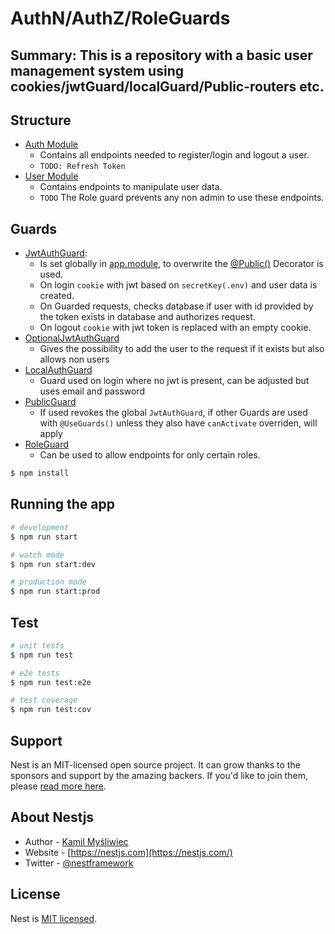 # AuthN/AuthZ/RoleGuards

Summary: This is a repository with a basic user management system using cookies/jwtGuard/localGuard/Public-routers etc.
---

## Structure

- [Auth Module](src/auth/)
  - Contains all endpoints needed to register/login and logout a user.
  - `TODO: Refresh Token`
- [User Module](src/users/)
  - Contains endpoints to manipulate user data.
  - `TODO` The Role guard prevents any non admin to use these endpoints.
## Guards

- [JwtAuthGuard](src/auth/strategies/jwt.strategy.js): 
  - Is set globally in [app.module](src/app.module.ts), to overwrite the [@Public()](src/auth/guards/public.guard.ts) Decorator is used.
  - On login `cookie` with jwt based on `secretKey(.env)` and user data is created.
  - On Guarded requests, checks database if user with id provided by the token exists in database and authorizes request.
  - On logout `cookie` with jwt token is replaced with an empty cookie.
- [OptionalJwtAuthGuard](src/auth/guards/optionalJwtAuth.guard.ts)
  - Gives the possibility to add the user to the request if it exists but also allows non users
- [LocalAuthGuard](src/auth/guards/localAuth.guard.ts)
  - Guard used on login where no jwt is present, can be adjusted but uses email and password 
- [PublicGuard](src/auth/guards/localAuth.guard.ts)
  - If used revokes the global `JwtAuthGuard`, if other Guards are used with `@UseGuards()` unless they also have `canActivate` overriden, will apply
- [RoleGuard](src/auth/guards/role.guard.ts)
  - Can be used to allow endpoints for only certain roles.

```bash
$ npm install
```

## Running the app

```bash
# development
$ npm run start

# watch mode
$ npm run start:dev

# production mode
$ npm run start:prod
```

## Test

```bash
# unit tests
$ npm run test

# e2e tests
$ npm run test:e2e

# test coverage
$ npm run test:cov
```

## Support

Nest is an MIT-licensed open source project. It can grow thanks to the sponsors and support by the amazing backers. If you'd like to join them, please [read more here](https://docs.nestjs.com/support).

## About Nestjs

- Author - [Kamil Myśliwiec](https://kamilmysliwiec.com)
- Website - [https://nestjs.com](https://nestjs.com/)
- Twitter - [@nestframework](https://twitter.com/nestframework)

## License

Nest is [MIT licensed](LICENSE).
